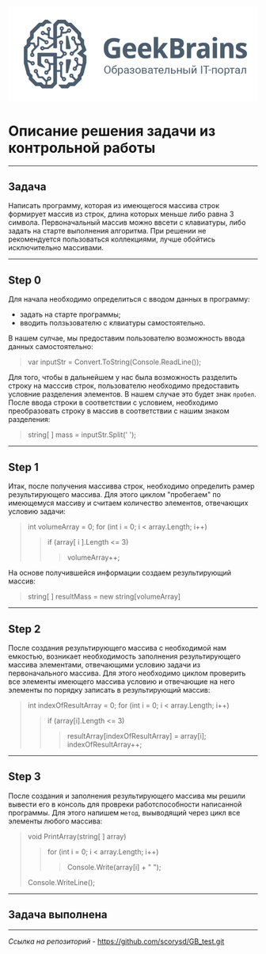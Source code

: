 ![](/11.png)
# Описание решения задачи из контрольной работы
---
## Задача
Написать программу, которая из имеющегося массива строк формирует массив из строк, длина которых меньше либо равна 3 символа. Первоначальный массив можно ввсети с клавиатуры, либо задать на старте выполнения алгоритма. При решении не рекомендуется пользоваться коллекциями, лучше обойтись исключительно массивами.

---
## Step 0
Для начала необходимо определиться с вводом данных в программу:
*  задать на старте программы;
*  вводить ползьзователю с клвиатуры самостоятельно.

В нашем сулчае, мы предоставим пользователю возможность ввода данных самостоятельно:
>var inputStr = Convert.ToString(Console.ReadLine());

Для того, чтобы в дальнейшем у нас была возможность разделить строку на масссив строк, пользователю необходимо предоставить условние разделения элементов. В нашем случае это будет знак  `пробел`. После ввода строки в соответствии с условием, необходимо преобразовать строку в массив в соответствии с нашим знаком разделения:
>string[ ] mass = inputStr.Split(' ');
---
## Step 1
Итак, после получения массивва строк, необходимо определить рамер результирующего массива. Для этого циклом "пробегаем" по имеющемуся массиву и считаем количество элементов, отвечающих условию задачи: 
>int volumeArray = 0;
>for (int i = 0; i < array.Length; i++)
>>
>>if (array[ i ].Length <= 3)
>>>volumeArray++; 

На основе получившейся информации создаем результирующий массив:

>string[ ] resultMass = new string[volumeArray]

---
## Step 2
После создания результирующего массива с необходимой нам емкостью, возникает необходимость заполнения результирующего массива элементами, отвечающими условию задачи из первоначального массива. Для этого необходимо циклом проверить все элементы имеющего массива условию и отвечающие на него элементы по порядку записать в результирующий массив:
> int indexOfResultArray = 0;
for (int i = 0; i < array.Length; i++)
>>if (array[i].Length <= 3)
>>>resultArray[indexOfResultArray] = array[i];
indexOfResultArray++;

---
## Step 3
После создания и заполнения результирующего массива мы решили вывести его в консоль для провреки работспособности написанной программы. Для этого напишем `метод`, выыводящий через цикл все элементы любого массива:
>void PrintArray(string[ ] array)
>>for (int i = 0; i < array.Length; i++)
>>>Console.Write(array[i] + " ");
>
>Console.WriteLine();

---
## Задача выполнена

---
*Ссылка на репозиторий* - https://github.com/scorysd/GB_test.git